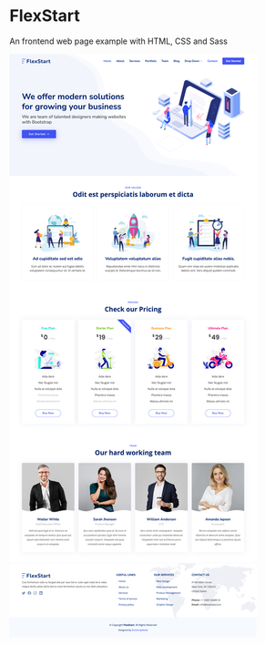 # FlexStart
An frontend web page example with HTML, CSS and Sass

![alt text](https://github.com/CGalezo/FlexStart/blob/main/assets/FlexStart.png)
